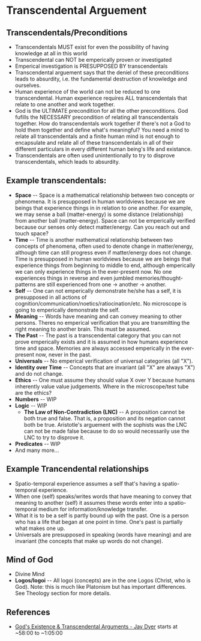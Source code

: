 # Transcendental Arguement

## Transcendentals/Preconditions 
- Transcendentals MUST exist for even the possibility of having knowledge at all in this world
- Transcendental can NOT be emperically proven or investigated
- Emperical investigation is PRESUPPOSED BY transcendentals
- Transcendental arguement says that the deniel of these preconditions leads to absurdity, i.e. the fundamental destruction of knowledge and ourselves.
- Human experience of the world can not be reduced to one transcendental.  Human experience requires ALL transcendentals that relate to one another and work together.
- God is the ULTIMATE precondition for all the other preconditions.  God fufills the NECESSARY precondition of relating all transcendentals together.  How do transcendentals work together if there's not a God to hold them together and define what's meaningful?  You need a mind to relate all transcendentals and a finite human mind is not enough to encapsulate and relate all of these transcendentals in all of their different particulars in every different human being's life and existance.
- Transcendentals are often used unintentionally to try to disprove transcendentals, which leads to absurdity.

## Example transcendentals:
- **Space** -- Space is a mathematical relationship between two concepts or phenomena.  It is presupposed in human worldviews because we are beings that experience things in in relation to one another.  For example, we may sense a ball (matter-energy) is some distance (relationship) from another ball (matter-energy).  Space can not be emperically verified because our senses only detect matter/energy.  Can you reach out and touch space?
- **Time** -- Time is another mathematical relationship between two concepts of phenomena, often used to denote change in matter/energy, although time can still progress even if matter/energy does not change.  Time is presupposed in human worldviews because we are beings that experience things from beginning to middle to end, although emperically we can only experience things in the ever-present now.  No one experiences things in reverse and even jumbled memories/thought-patterns are still experienced from one -> another -> another.
- **Self** -- One can not emperically demonstrate he/she has a self, it is presupposed in all actions of cognition/communication/noetics/ratiocination/etc.  No microscope is going to emperically demonstrate the self.
- **Meaning** -- Words have meaning and can convey meaning to other persons.  Theres no emperical verification that you are transmitting the right meaning to another brain.  This must be assumed.
- **The Past** -- The past is a transcendental category that you can not prove emperically exists and it is assumed in how humans experience time and space.  Memories are always accessed emperically in the ever-present now, never in the past.
- **Universals** -- No emperical verification of universal categories (all "X").
- **Identity over Time** -- Concepts that are invariant (all "X" are always "X") and do not change.
- **Ethics** -- One must assume they should value X over Y because humans inherently value value judgements.  Where in the microscope/test tube are the ethics?
- **Numbers** -- WIP
- **Logic** -- WIP
    - **The Law of Non-Contradiction (LNC)** -- A proposition cannot be both true and false.  That is, a proposition and its negation cannot both be true.  Aristotle's arguement with the sophists was the LNC can not be made false because to do so would necessarily use the LNC to try to disprove it.
- **Predicates** -- WIP
- And many more...

## Example Trancendental relationships
- Spatio-temporal experience assumes a self that's having a spatio-temporal experience.
- When one (self) speaks/writes words that have meaning to convey that meaning to another (self) it assumes these words enter into a spatio-temporal medium for information/knowledge transfer.
- What it is to be a self is partly bound up with the past.  One is a person who has a life that began at one point in time.  One's past is partially what makes one up.
- Universals are presupposed in speaking (words have meaning) and are invariant (the concepts that make up words do not change).

## Mind of God
- Divine Mind
- **Logos/logoi** -- All logoi (concepts) are in the one Logos (Christ, who is God).  Note: this is much like Platonism but has important differences.  See Theology section for more details.

## References
- [God's Existence & Transcendental Arguments - Jay Dyer](https://www.youtube.com/watch?v=tx3ssbjb3Xs) starts at ~58:00 to ~1:05:00
